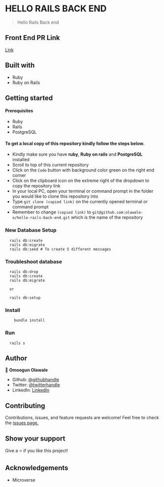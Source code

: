 # HELLO RAILS BACK END

> Hello Rails Back end

## Front End PR Link
[Link](https://github.com/olawale-o/hello-react-front-end/pull/1)

## Built with

- Ruby
- Ruby on Rails
## Getting started
#### Prerequisites

- Ruby
- Rails
- PostgreSQL

#### To get a local copy of this repository kindly follow the steps below.

- Kindly make sure you have **ruby**, **Ruby on rails** and **PostgreSQL** installed
- Scroll to top of this current repository
- Click on the `Code` button with background color green on the right end corner
- Click on the clipboard icon on the extreme right of the dropdown to copy the repository link
- In your local PC, open your terminal or command prompt in the folder you would like to clone this repository into
- Type `git clone (copied link)` on the currently opened terminal or command prompt
- Remember to change `(copied link)` to `git@github.com:olawale-o/hello-rails-back-end.git` which is the name of the repository

### New Database Setup
```
  rails db:create
  rails db:migrate
  rails db:seed # To create 5 different messages
```
### Troubleshoot database
```
  rails db:drop
  rails db:create
  rails db:migrate

  or

  rails db:setup
```
### Install
```
    bundle install
```
### Run 
```
  rails s
```
## Author

👤 **Omoogun Olawale**

* Github: [@githubhandle](https://github.com/olawale-o)
* Twitter: [@twitterhandle](https://twitter.com/ibreaktherules)
* LinkedIn: [LinkedIn](https://www.linkedin.com/in/olawaleomoogun/)

## Contributing

Contributions, issues, and feature requests are welcome!
Feel free to check the [issues page.](https://github.com/olawale-o/hello-rails-back-end/issues)

## Show your support

Give a ⭐️ if you like this project!

## Acknowledgements

- Microverse